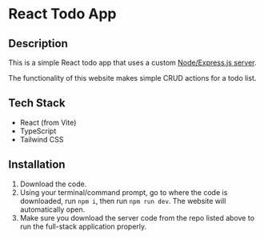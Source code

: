 # React Todo App

## Description

This is a simple React todo app that uses a custom [Node/Express.js server](https://github.com/nathangero/node-todo).

The functionality of this website makes simple CRUD actions for a todo list.

## Tech Stack

* React (from Vite)
* TypeScript
* Tailwind CSS

## Installation

1. Download the code.
2. Using your terminal/command prompt, go to where the code is downloaded, run `npm i`, then run `npm run dev`. The website will automatically open.
3. Make sure you download the server code from the repo listed above to run the full-stack application properly.